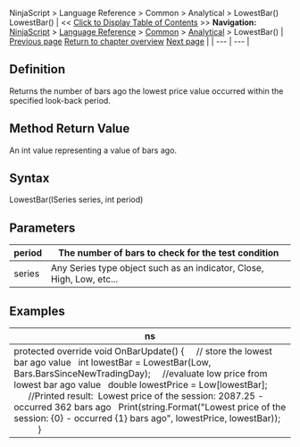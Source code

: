 ﻿
NinjaScript > Language Reference > Common > Analytical > LowestBar()
LowestBar()
| << [Click to Display Table of Contents](lowestbar.md) >> **Navigation:**     [NinjaScript](ninjascript.md) > [Language Reference](language_reference_wip.md) > [Common](common.md) > [Analytical](market_data.md) > LowestBar() | [Previous page](least_recent_occurence_lro.md) [Return to chapter overview](market_data.md) [Next page](most_recent_occurence_mro.md) |
| --- | --- |
## Definition
Returns the number of bars ago the lowest price value occurred within the specified look-back period. 
## 
## Method Return Value
An int value representing a value of bars ago.
 
## Syntax
LowestBar(ISeries<double> series, int period)
 
## Parameters
| period | The number of bars to check for the test condition |
| --- | --- |
| series | Any Series<double> type object such as an indicator, Close, High, Low, etc... |

## Examples
| ns |
| --- |
| protected override void OnBarUpdate() {       // store the lowest bar ago value    int lowestBar = LowestBar(Low, Bars.BarsSinceNewTradingDay);        //evaluate low price from lowest bar ago value    double lowestPrice = Low[lowestBar];                 //Printed result:  Lowest price of the session: 2087.25 - occurred 362 bars ago    Print(string.Format("Lowest price of the session: {0} - occurred {1} bars ago", lowestPrice, lowestBar));             } |
